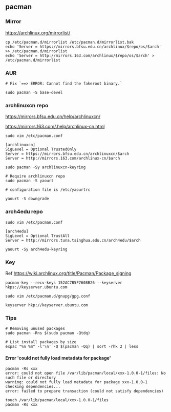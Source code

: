 ## pacman

### Mirror

https://archlinux.org/mirrorlist/

```
cp /etc/pacman.d/mirrorlist /etc/pacman.d/mirrorlist.bak
echo 'Server = https://mirrors.bfsu.edu.cn/archlinux/$repo/os/$arch' >> /etc/pacman.d/mirrorlist
echo 'Server = http://mirrors.163.com/archlinux/$repo/os/$arch' > /etc/pacman.d/mirrorlist
```

### AUR

```
# Fix `==> ERROR: Cannot find the fakeroot binary.`

sudo pacman -S base-devel
```

### archlinuxcn repo

https://mirrors.bfsu.edu.cn/help/archlinuxcn/

https://mirrors.163.com/.help/archlinux-cn.html

```
sudo vim /etc/pacman.conf

[archlinuxcn]
SigLevel = Optional TrustedOnly
Server = https://mirrors.bfsu.edu.cn/archlinuxcn/$arch
Server = http://mirrors.163.com/archlinux-cn/$arch
```

```
sudo pacman -Sy archlinuxcn-keyring
```

```
# Require archlinuxcn repo
sudo pacman -S yaourt

# configuration file is /etc/yaourtrc
```

```
yaourt -S downgrade
```

### arch4edu repo

```
sudo vim /etc/pacman.conf

[arch4edu]
SigLevel = Optional TrustAll
Server = http://mirrors.tuna.tsinghua.edu.cn/arch4edu/$arch
```

```
yaourt -Sy arch4edu-keyring
```

### Key

Ref https://wiki.archlinux.org/title/Pacman/Package_signing

```
pacman-key --recv-keys 152AC7B5F7608B26 --keyserver hkps://keyserver.ubuntu.com
```

```
sudo vim /etc/pacman.d/gnupg/gpg.conf

keyserver hkp://keyserver.ubuntu.com
```

### Tips

```
# Removing unused packages
sudo pacman -Rns $(sudo pacman -Qtdq)
```

```
# List install packages by size 
expac "%n %m" -l'\n' -Q $(pacman -Qq) | sort -rhk 2 | less
```

#### Error 'could not fully load metadata for package'

```
pacman -Rs xxx
error: could not open file /var/lib/pacman/local/xxx-1.0.0-1/files: No such file or directory
warning: could not fully load metadata for package xxx-1.0.0-1
checking dependencies...
error: failed to prepare transaction (could not satisfy dependencies)
```

```
touch /var/lib/pacman/local/xxx-1.0.0-1/files
pacman -Rs xxx
```
